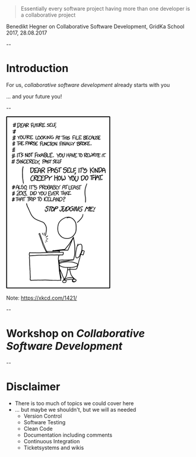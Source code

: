 
> Essentially every software project having more than one developer is a collaborative project 

Benedikt Hegner on Collaborative Software Development, GridKa School 2017, 28.08.2017 <!-- .element: class="fragment" -->

--

# Introduction

For us, *collaborative software development* already starts with you

... and your future you! <!-- .element: class="fragment" -->

--

![Future Self](resources/introduction_future_self.png)

Note:
https://xkcd.com/1421/

--

# Workshop on *Collaborative Software Development*

--

# Disclaimer

* There is too much of topics we could cover here
* ... but maybe we shouldn't, but we will as needed <!-- .element: class="fragment" -->
	* Version Control <!-- .element: class="fragment" -->
	* Software Testing <!-- .element: class="fragment" -->
	* Clean Code <!-- .element: class="fragment" -->
	* Documentation including comments <!-- .element: class="fragment" -->
	* Continuous Integration <!-- .element: class="fragment" -->
	* Ticketsystems and wikis <!-- .element: class="fragment" -->
